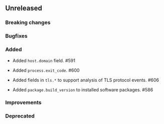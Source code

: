 <!-- When adding an entry to the Changelog:
- Please follow the Keep a Changelog: http://keepachangelog.com/ guidelines.
- Please insert your changelog line ordered by PR ID.
Thanks, you're awesome :-) -->

## Unreleased

### Breaking changes

### Bugfixes

### Added
* Added `host.domain` field. #591

* Added `process.exit_code`. #600

* Added fields in `tls.*` to support analysis of TLS protocol events. #606

* Added `package.build_version` to installed software packages. #586

### Improvements

### Deprecated


<!-- All empty sections:

## Unreleased

### Breaking changes

### Bugfixes

### Added

### Improvements

### Deprecated

-->
